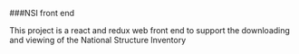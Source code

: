 ###NSI front end

This project is a react and redux web front end to support the downloading and viewing of the National Structure Inventory
